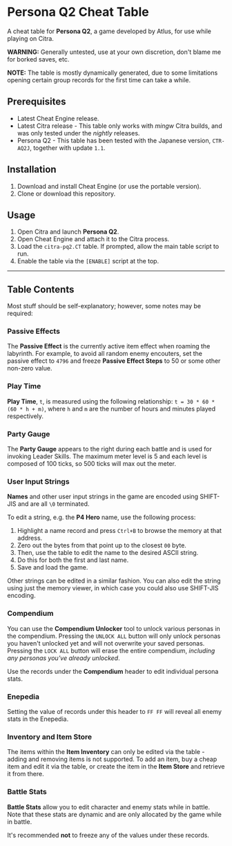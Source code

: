 
# Persona Q2 Cheat Table

A cheat table for __Persona Q2__, a game developed by Atlus, for use while playing on Citra.

__WARNING:__ Generally untested, use at your own discretion, don't blame me for borked saves, etc.

__NOTE:__ The table is mostly dynamically generated, due to some limitations opening certain group records for the first time can take a while.

## Prerequisites

* Latest Cheat Engine release.
* Latest Citra release - This table only works with _mingw_ Citra builds, and was only tested under the _nightly_ releases.
* Persona Q2 - This table has been tested with the Japanese version, `CTR-AQ2J`, together with update `1.1`.

## Installation

1. Download and install Cheat Engine (or use the portable version).
2. Clone or download this repository.

## Usage

1. Open Citra and launch __Persona Q2__.
2. Open Cheat Engine and attach it to the Citra process.
3. Load the `citra-pq2.CT` table. If prompted, allow the main table script to run.
4. Enable the table via the `[ENABLE]` script at the top.

---

## Table Contents

Most stuff should be self-explanatory; however, some notes may be required:

### Passive Effects

The __Passive Effect__ is the currently active item effect when roaming the labyrinth.
For example, to avoid all random enemy encouters, set the passive effect to `4796` and freeze __Passive Effect Steps__ to 50 or some other non-zero value.

### Play Time

__Play Time__, `t`, is measured using the following relationship: `t = 30 * 60 * (60 * h + m)`, where `h` and `m` are the number of hours and minutes played respectively.

### Party Gauge

The __Party Gauge__ appears to the right during each battle and is used for invoking Leader Skills.
The maximum meter level is 5 and each level is composed of 100 ticks, so 500 ticks will max out the meter.

### User Input Strings

__Names__ and other user input strings in the game are encoded using SHIFT-JIS and are all `\0` terminated.

To edit a string, e.g. the __P4 Hero__ name, use the following process:

1. Highlight a name record and press `Ctrl+B` to browse the memory at that address.
2. Zero out the bytes from that point up to the closest `00` byte.
3. Then, use the table to edit the name to the desired ASCII string.
4. Do this for both the first and last name.
5. Save and load the game.

Other strings can be edited in a similar fashion.
You can also edit the string using just the memory viewer, in which case you could also use SHIFT-JIS encoding.

### Compendium

You can use the __Compendium Unlocker__ tool to unlock various personas in the compendium.
Pressing the `UNLOCK ALL` button will only unlock personas you haven't unlocked yet and will not overwrite your saved personas.
Pressing the `LOCK ALL` button will erase the entire compendium, _including any personas you've already unlocked_.

Use the records under the __Compendium__ header to edit individual persona stats.

### Enepedia

Setting the value of records under this header to `FF FF` will reveal all enemy stats in the Enepedia.

### Inventory and Item Store

The items within the __Item Inventory__ can only be edited via the table - adding and removing items is not supported.
To add an item, buy a cheap item and edit it via the table, or create the item in the __Item Store__ and retrieve it from there.

### Battle Stats

__Battle Stats__ allow you to edit character and enemy stats while in battle. Note that these stats are dynamic and are only allocated by the game while in battle.

It's recommended __not__ to freeze any of the values under these records.

